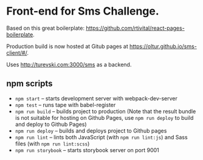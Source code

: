 # Front-end for Sms Challenge.

Based on this great boilerplate: https://github.com/rtivital/react-pages-boilerplate.

Production build is now hosted at Gitub pages at https://oltur.github.io/sms-client/#/.

Uses http://turevski.com:3000/sms as a backend.

## npm scripts
* `npm start` – starts development server with webpack-dev-server
* `npm test` – runs tape with babel-register
* `npm run build` – builds project to production (Note that the result bundle is not suitable for hosting on Github Pages, use `npm run deploy` to build and deploy to Github Pages)
* `npm run deploy` – builds and deploys project to Github pages
* `npm run lint` – lints both JavaScript (with `npm run lint:js`) and Sass files (with `npm run lint:scss`)
* `npm run storybook` – starts storybook server on port 9001
